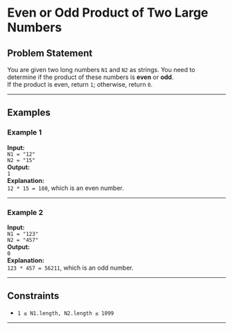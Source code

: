 # Even or Odd Product of Two Large Numbers

## Problem Statement

You are given two long numbers `N1` and `N2` as strings. You need to determine if the product of these numbers is **even** or **odd**.  
If the product is even, return `1`; otherwise, return `0`.

---

## Examples

### Example 1  
**Input:**  
`N1 = "12"`  
`N2 = "15"`  
**Output:**  
`1`  
**Explanation:**  
`12 * 15 = 180`, which is an even number.

---

### Example 2  
**Input:**  
`N1 = "123"`  
`N2 = "457"`  
**Output:**  
`0`  
**Explanation:**  
`123 * 457 = 56211`, which is an odd number.

---

## Constraints

- `1 ≤ N1.length, N2.length ≤ 1099`

---
